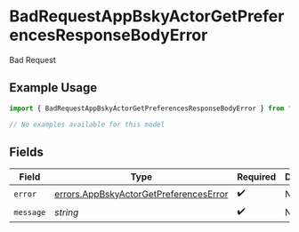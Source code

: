 # BadRequestAppBskyActorGetPreferencesResponseBodyError

Bad Request

## Example Usage

```typescript
import { BadRequestAppBskyActorGetPreferencesResponseBodyError } from "@speakeasy-sdks/bluesky/models/errors";

// No examples available for this model
```

## Fields

| Field                                                                                            | Type                                                                                             | Required                                                                                         | Description                                                                                      |
| ------------------------------------------------------------------------------------------------ | ------------------------------------------------------------------------------------------------ | ------------------------------------------------------------------------------------------------ | ------------------------------------------------------------------------------------------------ |
| `error`                                                                                          | [errors.AppBskyActorGetPreferencesError](../../models/errors/appbskyactorgetpreferenceserror.md) | :heavy_check_mark:                                                                               | N/A                                                                                              |
| `message`                                                                                        | *string*                                                                                         | :heavy_check_mark:                                                                               | N/A                                                                                              |